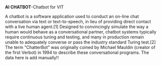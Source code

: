 **AI CHATBOT**-Chatbot for VIT 

A chatbot is a software application used to conduct an on-line chat conversation via text or text-to-speech, in lieu of providing direct contact with a live human agent.[1] Designed to convincingly simulate the way a human would behave as a conversational partner, chatbot systems typically require continuous tuning and testing, and many in production remain unable to adequately converse or pass the industry standard Turing test.[2] The term "ChatterBot" was originally coined by Michael Mauldin (creator of the first Verbot) in 1994 to describe these conversational programs.
The data here is add manually!! 
